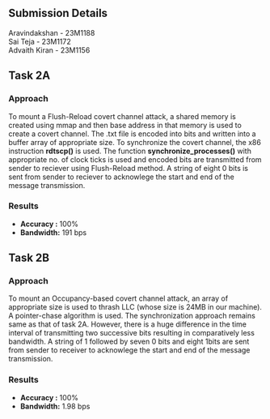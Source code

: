 ## Submission Details
Aravindakshan - 23M1188   
Sai Teja      - 23M1172  
Advaith Kiran - 23M1156  

## Task 2A
### Approach
To mount a Flush-Reload covert channel attack, a shared memory is created using mmap and then base address in that memory is used to create a covert channel.
The .txt file is encoded into bits and written into a buffer array of appropriate size.
To synchronize the covert channel, the x86 instruction **rdtscp()** is used.
The function **synchronize_processes()** with appropriate no. of clock ticks is used and encoded bits are transmitted from sender to reciever using Flush-Reload method.
A string of eight 0 bits is sent from sender to reciever to acknowlege the start and end of the message transmission. 

### Results
- **Accuracy :** 100%
- **Bandwidth:** 191 bps

## Task 2B
### Approach
To mount an Occupancy-based covert channel attack, an array of appropriate size is used to thrash LLC (whose size is 24MB in our machine). A pointer-chase algorithm is used.
The synchronization approach remains same as that of task 2A. However, there is a huge difference in the time interval of transmitting two successive bits resulting in comparatively less bandwidth.
A string of 1 followed by seven 0 bits and eight 1bits are sent from sender to receiver to acknowlege the start and end of the message transmission.

### Results
- **Accuracy :** 100% 
- **Bandwidth:** 1.98 bps

